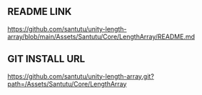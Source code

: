 ﻿README LINK
---
https://github.com/santutu/unity-length-array/blob/main/Assets/Santutu/Core/LengthArray/README.md


GIT INSTALL URL
---
https://github.com/santutu/unity-length-array.git?path=/Assets/Santutu/Core/LengthArray
